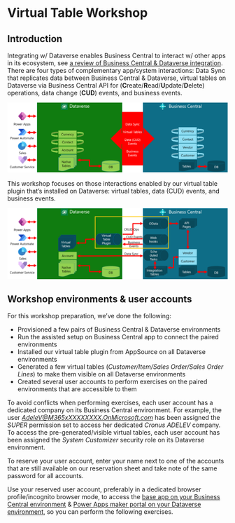 # Virtual Table Workshop

## Introduction
Integrating w/ Dataverse enables Business Central to interact w/ other apps in its ecosystem, see [a review of Business Central & Dataverse integration](https://github.com/microsoft/d365bcdv/blob/main/Review%20of%20Business%20Central%20and%20Dataverse%20integration.pdf).  There are four types of complementary app/system interactions: Data Sync that replicates data between Business Central & Dataverse, virtual tables on Dataverse via Business Central API for (**C**reate/**R**ead/**U**pdate/**D**elete) operations, data change (**CUD**) events, and business events.

![Screenshot](../../images/four-complementary-interactions.png)

This workshop focuses on those interactions enabled by our virtual table plugin that’s installed on Dataverse: virtual tables, data (CUD) events, and business events.

![Screenshot](../../images/virtual-table-workshop-intro.png)

## Workshop environments & user accounts
For this workshop preparation, we’ve done the following:
-	Provisioned a few pairs of Business Central & Dataverse environments
-	Run the assisted setup on Business Central app to connect the paired environments
-	Installed our virtual table plugin from AppSource on all Dataverse environments
-	Generated a few virtual tables (*Customer/Item/Sales Order/Sales Order Lines*) to make them visible on all Dataverse environments
-	Created several user accounts to perform exercises on the paired environments that are accessible to them

To avoid conflicts when performing exercises, each user account has a dedicated company on its Business Central environment.  For example, the user *AdeleV@M365xXXXXXXXX.OnMicrosoft.com* has been assigned the *SUPER* permission set to access her dedicated *Cronus ADELEV* company.  To access the pre-generated/visible virtual tables, each user account has been assigned the *System Customizer* security role on its Dataverse environment.

To reserve your user account, enter your name next to one of the accounts that are still available on our reservation sheet and take note of the same password for all accounts.

Use your reserved user account, preferably in a dedicated browser profile/incognito browser mode, to access the [base app on your Business Central environment](https://businesscentral.dynamics.com/) & [Power Apps maker portal on your Dataverse environment](https://make.powerapps.com/), so you can perform the following exercises.

